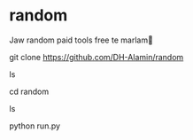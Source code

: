 # random
Jaw random paid tools free te marlam🥀


git clone https://github.com/DH-Alamin/random

ls

cd random

ls

python run.py
